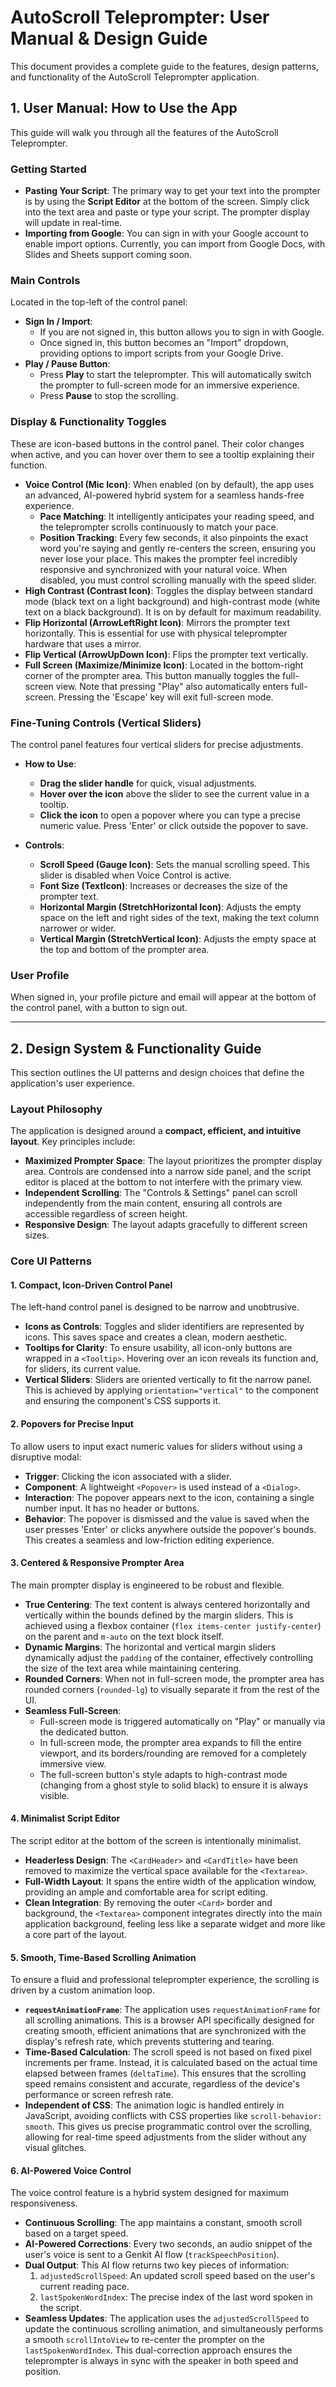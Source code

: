 # AutoScroll Teleprompter: User Manual & Design Guide

This document provides a complete guide to the features, design patterns, and functionality of the AutoScroll Teleprompter application.

## 1. User Manual: How to Use the App

This guide will walk you through all the features of the AutoScroll Teleprompter.

### Getting Started

*   **Pasting Your Script**: The primary way to get your text into the prompter is by using the **Script Editor** at the bottom of the screen. Simply click into the text area and paste or type your script. The prompter display will update in real-time.
*   **Importing from Google**: You can sign in with your Google account to enable import options. Currently, you can import from Google Docs, with Slides and Sheets support coming soon.

### Main Controls

Located in the top-left of the control panel:

*   **Sign In / Import**:
    *   If you are not signed in, this button allows you to sign in with Google.
    *   Once signed in, this button becomes an "Import" dropdown, providing options to import scripts from your Google Drive.
*   **Play / Pause Button**:
    *   Press **Play** to start the teleprompter. This will automatically switch the prompter to full-screen mode for an immersive experience.
    *   Press **Pause** to stop the scrolling.

### Display & Functionality Toggles

These are icon-based buttons in the control panel. Their color changes when active, and you can hover over them to see a tooltip explaining their function.

*   **Voice Control (Mic Icon)**: When enabled (on by default), the app uses an advanced, AI-powered hybrid system for a seamless hands-free experience.
    *   **Pace Matching**: It intelligently anticipates your reading speed, and the teleprompter scrolls continuously to match your pace.
    *   **Position Tracking**: Every few seconds, it also pinpoints the exact word you're saying and gently re-centers the screen, ensuring you never lose your place.
    This makes the prompter feel incredibly responsive and synchronized with your natural voice. When disabled, you must control scrolling manually with the speed slider.
*   **High Contrast (Contrast Icon)**: Toggles the display between standard mode (black text on a light background) and high-contrast mode (white text on a black background). It is on by default for maximum readability.
*   **Flip Horizontal (ArrowLeftRight Icon)**: Mirrors the prompter text horizontally. This is essential for use with physical teleprompter hardware that uses a mirror.
*   **Flip Vertical (ArrowUpDown Icon)**: Flips the prompter text vertically.
*   **Full Screen (Maximize/Minimize Icon)**: Located in the bottom-right corner of the prompter area. This button manually toggles the full-screen view. Note that pressing "Play" also automatically enters full-screen. Pressing the 'Escape' key will exit full-screen mode.

### Fine-Tuning Controls (Vertical Sliders)

The control panel features four vertical sliders for precise adjustments.

*   **How to Use**:
    *   **Drag the slider handle** for quick, visual adjustments.
    *   **Hover over the icon** above the slider to see the current value in a tooltip.
    *   **Click the icon** to open a popover where you can type a precise numeric value. Press 'Enter' or click outside the popover to save.

*   **Controls**:
    *   **Scroll Speed (Gauge Icon)**: Sets the manual scrolling speed. This slider is disabled when Voice Control is active.
    *   **Font Size (TextIcon)**: Increases or decreases the size of the prompter text.
    *   **Horizontal Margin (StretchHorizontal Icon)**: Adjusts the empty space on the left and right sides of the text, making the text column narrower or wider.
    *   **Vertical Margin (StretchVertical Icon)**: Adjusts the empty space at the top and bottom of the prompter area.

### User Profile

When signed in, your profile picture and email will appear at the bottom of the control panel, with a button to sign out.

---

## 2. Design System & Functionality Guide

This section outlines the UI patterns and design choices that define the application's user experience.

### Layout Philosophy

The application is designed around a **compact, efficient, and intuitive layout**. Key principles include:

*   **Maximized Prompter Space**: The layout prioritizes the prompter display area. Controls are condensed into a narrow side panel, and the script editor is placed at the bottom to not interfere with the primary view.
*   **Independent Scrolling**: The "Controls & Settings" panel can scroll independently from the main content, ensuring all controls are accessible regardless of screen height.
*   **Responsive Design**: The layout adapts gracefully to different screen sizes.

### Core UI Patterns

#### 1. Compact, Icon-Driven Control Panel
The left-hand control panel is designed to be narrow and unobtrusive.
*   **Icons as Controls**: Toggles and slider identifiers are represented by icons. This saves space and creates a clean, modern aesthetic.
*   **Tooltips for Clarity**: To ensure usability, all icon-only buttons are wrapped in a `<Tooltip>`. Hovering over an icon reveals its function and, for sliders, its current value.
*   **Vertical Sliders**: Sliders are oriented vertically to fit the narrow panel. This is achieved by applying `orientation="vertical"` to the component and ensuring the component's CSS supports it.

#### 2. Popovers for Precise Input
To allow users to input exact numeric values for sliders without using a disruptive modal:
*   **Trigger**: Clicking the icon associated with a slider.
*   **Component**: A lightweight `<Popover>` is used instead of a `<Dialog>`.
*   **Interaction**: The popover appears next to the icon, containing a single number input. It has no header or buttons.
*   **Behavior**: The popover is dismissed and the value is saved when the user presses 'Enter' or clicks anywhere outside the popover's bounds. This creates a seamless and low-friction editing experience.

#### 3. Centered & Responsive Prompter Area
The main prompter display is engineered to be robust and flexible.
*   **True Centering**: The text content is always centered horizontally and vertically within the bounds defined by the margin sliders. This is achieved using a flexbox container (`flex items-center justify-center`) on the parent and `m-auto` on the text block itself.
*   **Dynamic Margins**: The horizontal and vertical margin sliders dynamically adjust the `padding` of the container, effectively controlling the size of the text area while maintaining centering.
*   **Rounded Corners**: When not in full-screen mode, the prompter area has rounded corners (`rounded-lg`) to visually separate it from the rest of the UI.
*   **Seamless Full-Screen**:
    *   Full-screen mode is triggered automatically on "Play" or manually via the dedicated button.
    *   In full-screen mode, the prompter area expands to fill the entire viewport, and its borders/rounding are removed for a completely immersive view.
    *   The full-screen button's style adapts to high-contrast mode (changing from a ghost style to solid black) to ensure it is always visible.

#### 4. Minimalist Script Editor
The script editor at the bottom of the screen is intentionally minimalist.
*   **Headerless Design**: The `<CardHeader>` and `<CardTitle>` have been removed to maximize the vertical space available for the `<Textarea>`.
*   **Full-Width Layout**: It spans the entire width of the application window, providing an ample and comfortable area for script editing.
*   **Clean Integration**: By removing the outer `<Card>` border and background, the `<Textarea>` component integrates directly into the main application background, feeling less like a separate widget and more like a core part of the layout.

#### 5. Smooth, Time-Based Scrolling Animation
To ensure a fluid and professional teleprompter experience, the scrolling is driven by a custom animation loop.
*   **`requestAnimationFrame`**: The application uses `requestAnimationFrame` for all scrolling animations. This is a browser API specifically designed for creating smooth, efficient animations that are synchronized with the display's refresh rate, which prevents stuttering and tearing.
*   **Time-Based Calculation**: The scroll speed is not based on fixed pixel increments per frame. Instead, it is calculated based on the actual time elapsed between frames (`deltaTime`). This ensures that the scrolling speed remains consistent and accurate, regardless of the device's performance or screen refresh rate.
*   **Independent of CSS**: The animation logic is handled entirely in JavaScript, avoiding conflicts with CSS properties like `scroll-behavior: smooth`. This gives us precise programmatic control over the scrolling, allowing for real-time speed adjustments from the slider without any visual glitches.

#### 6. AI-Powered Voice Control
The voice control feature is a hybrid system designed for maximum responsiveness.
*   **Continuous Scrolling**: The app maintains a constant, smooth scroll based on a target speed.
*   **AI-Powered Corrections**: Every two seconds, an audio snippet of the user's voice is sent to a Genkit AI flow (`trackSpeechPosition`).
*   **Dual Output**: This AI flow returns two key pieces of information:
    1.  `adjustedScrollSpeed`: An updated scroll speed based on the user's current reading pace.
    2.  `lastSpokenWordIndex`: The precise index of the last word spoken in the script.
*   **Seamless Updates**: The application uses the `adjustedScrollSpeed` to update the continuous scrolling animation, and simultaneously performs a smooth `scrollIntoView` to re-center the prompter on the `lastSpokenWordIndex`. This dual-correction approach ensures the teleprompter is always in sync with the speaker in both speed and position.
